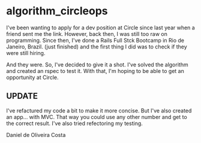 # algorithm_circleops

I've been wanting to apply for a dev position at Circle since last year when a friend sent me the link. 
However, back then, I was still too raw on programming. Since then, I've done a Rails Full Stck Bootcamp
in Rio de Janeiro, Brazil. (just finished) and the first thing I did was to check if they were still hiring.

And they were. So, I've decided to give it a shot.
I've solved the algorithm and created an rspec to test it. With that, I'm hoping to be able to get an opportunity at Circle.

## UPDATE ##

I've refactured my code a bit to make it more concise. But I've also created an app... with MVC. That way you could use any other number and get to the correct result. I've also tried refectoring my testing.

Daniel de Oliveira Costa
